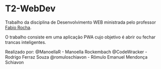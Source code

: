 # T2-WebDev

Trabalho da disciplina de Desenvolvimento WEB ministrada pelo professor [Fabio Rocha](https://github.com/fabiorochaufsc).

O trabalho consiste em uma aplicação PWA cujo objetivo é abrir ou fechar trancas inteligentes.

Realizado por:
@ManoellaR - Manoella Rockembach
@CodeWracker - Rodrigo Ferraz Souza
@romuloschiavon - Rômulo Emanuel Mendonça Schiavon

